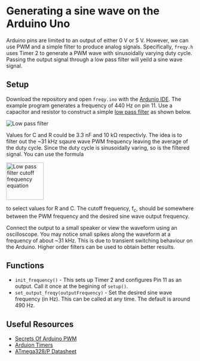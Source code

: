# Generating a sine wave on the Arduino Uno

Arduino pins are limited to an output of either 0&nbsp;V or 5&nbsp;V. However, we can use PWM and a simple
filter to produce analog signals. Specifically, `freqy.h` uses Timer 2 to generate a PWM wave with
sinusoidally varying duty cycle. Passing the output signal through a low pass filter will yeild a
sine wave signal.

## Setup

Download the repository and open `freqy.ino` with the [Ardunio IDE](https://www.arduino.cc/en/Main/Software).
The example program generates a frequency of 440&nbsp;Hz on pin 11. Use a capacitor and resistor
to construct a simple [low pass filter](http://www.electronics-tutorials.ws/filter/filter_2.html) as shown below.

![Low pass filter](https://user-images.githubusercontent.com/12654833/31846378-59b172f8-b667-11e7-8f96-c55c4cfb1870.png)

Values for C and R could be 3.3&nbsp;nF and 10 k&Omega; respectivly. The idea is to filter out the ~31&nbsp;kHz sqaure wave PWM frequency
leaving the average of the duty cycle. Since the duty cycle is sinusoidally varing, so is the filtered signal. You can
use the formula 

<img width="100" alt="Low pass filter cutoff frequency equation" src="https://user-images.githubusercontent.com/12654833/31846467-addda206-b668-11e7-8d8c-81faa5e98720.png">

to select values for R and C. The cutoff frequency, f<sub>c</sub>, should be somewhere between the PWM frequency and
the desired sine wave output frequency.

Connect the output to a small speaker or view the waveform using an oscilloscope. You may notice small spikes along the waveform at a frequency of
about ~31&nbsp;kHz. This is due to transient switching behaviour on the Arduino. Higher order filters can be used to obtain better results.

## Functions

- `init_frequency()` - This sets up Timer 2 and configures Pin 11 as an output. Call it once at the begining of `setup()`.
- `set_output_freqy(outputFrequency)` - Set the desired sine wave frequency (in Hz). This can be called at any time. The default is around 490&nbsp;Hz.

## Useful Resources

- [Secrets Of Arduino PWM](https://www.arduino.cc/en/Tutorial/SecretsOfArduinoPWM)
- [Arduion Timers](https://arduino-info.wikispaces.com/Timers-Arduino)
- [ATmega328/P Datasheet](http://www.atmel.com/Images/Atmel-42735-8-bit-AVR-Microcontroller-ATmega328-328P_Datasheet.pdf)
